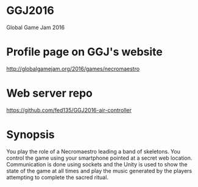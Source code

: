 # GGJ2016
Global Game Jam 2016

# Profile page on GGJ's website
http://globalgamejam.org/2016/games/necromaestro

# Web server repo
https://github.com/fed135/GGJ2016-air-controller

# Synopsis
You play the role of a Necromaestro leading a band of skeletons. You control the game using your smartphone pointed at a secret web location. Communication is done using sockets and the Unity is used to show the state of the game at all times and play the music generated by the players attempting to complete the sacred ritual.